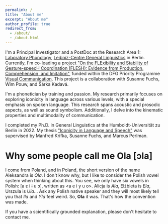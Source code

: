 ```yaml
---
permalink: /
title: "About me"
excerpt: "About me"
author_profile: true
redirect_from:
  - /about/
  - /about.html
---
```


I'm a Principal Investigator and a PostDoc at the Research Area 1: [Laboratory Phonology](https://www.leibniz-zas.de/en/research/research-areas/laboratory-phonology), [Leibniz-Centre General Linguistics](https://www.leibniz-zas.de/) in Berlin. Currently, I'm co-leading a project ["On the FLExibility and Stability of Gesture-speecH Coordination (FLESH): Evidence from Production, Comprehension, and Imitation"](https://vicom.info/projects/on-the-flexibility-and-stability-of-gesture-speech-coordination-flesh-evidence-from-production-comprehension-and-imitation/), funded within the DFG Priority Programme [Visual Communication](https://vicom.info/). This project is a collaboration with Susanne Fuchs, Wim Pouw, and Šárka Kadavá.

I'm a phonetician by training and passion. My research primarily focuses on exploring iconicity in language across various levels, with a special emphasis on spoken language. This research spans acoustic and prosodic aspects, as well as sound symbolism. Additionally, I delve into the kinematic properties and multimodality of communication.

I completed my Ph.D. in General Linguistics at the Humboldt-Universität zu Berlin in 2022. My thesis ["Iconicity in Language and Speech"](https://edoc.hu-berlin.de/handle/18452/25687) was supervised by Manfred Krifka, Susanne Fuchs, and Marcus Perlman.


Why some people call me Ola [ɔla]
======
I come from Poland, and in Poland, the short version of the name Aleksandra is <i>Ola</i>. I don't know why, but I like to consider the Polish vowel system when thinking about this. You see, we only have six vowels in Polish: [a ɛ i ɨ u ɔ], written as &lt;a e i y u o&gt;. Alicja is <i>Ala</i>, Elżbieta is <i>Ela</i>, Urszula is <i>Ula</i>... Ask any Polish native speaker and they will most likely tell you that <i>Ila</i> and <i>Yla</i> feel weird. So, <b>Ola</b> it was. That's how the convention was made.

If you have a scientifically grounded explanation, please don't hesitate to contact me.
